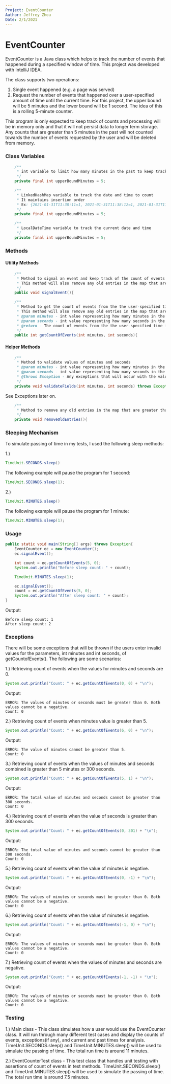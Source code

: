 ```yaml
---
Project: EventCounter
Author: Jeffrey Zhou
Date: 2/1/2021
---
```


# EventCounter

 EventCounter is a Java class which helps to track the number of events that happened during a specified window of time. This project was developed with IntelliJ IDEA.

 The class supports two operations:
 1. Single event happened (e.g. a page was served)
 2. Request the number of events that happened over a user-specified amount of time until the current time. For this project, the upper bound will be 5 minutes and the lower bound will be 1 second. The idea of this is a rolling 5-minute counter.

 This program is only expected to keep track of counts and processing will be in memory only and that it will not persist data to longer term storage. Any counts that are greater than 5 minutes in the past will not counted towards the number of events requested by the user and will be deleted from memory.


### Class Variables
```java
	/**
     * int variable to limit how many minutes in the past to keep track of counts
     */
    private final int upperBoundMinutes = 5;
```

```java
    /**
     * LinkedHashMap variable to track the date and time to count
     * It maintains insertion order
     * Ex: {2021-01-31T11:38:11=1, 2021-01-31T11:38:12=1, 2021-01-31T11:38:13=1}
     */
	private final int upperBoundMinutes = 5;
```

```java
	/**
     * LocalDateTime variable to track the current date and time
     */
	private final int upperBoundMinutes = 5;
```

### Methods

#### Utility Methods
```java
    /**
     * Method to signal an event and keep track of the count of events at the current time, excluding nanoseconds
     * This method will also remove any old entries in the map that are greater than 5 minutes in the past
     */
    public void signalEvent(){
```

```java
    /**
     * Method to get the count of events from the the user-specified time in the past until now
     * This method will also remove any old entries in the map that are greater than 5 minutes in the past
     * @param minutes - int value representing how many minutes in the past to retrieve the count of events
     * @param seconds - int value representing how many seconds in the past to retrieve the count of events
     * @return - The count of events from the the user-specified time in the past until now
     */
    public int getCountOfEvents(int minutes, int seconds){
```


#### Helper Methods
```java
    /**
     * Method to validate values of minutes and seconds
     * @param minutes - int value representing how many minutes in the past to retrieve the count of events
     * @param seconds - int value representing how many seconds in the past to retrieve the count of events
     * @throws Exception - Any exceptions that will occur with the values of minutes and seconds passed in
     */
    private void validateFields(int minutes, int seconds) throws Exception{
```
See Exceptions later on.


```java
    /**
     * Method to remove any old entries in the map that are greater than 5 minutes in the past
     */
    private void removeOldEntries(){
```


### Sleeping Mechanism

To simulate passing of time in my tests, I used the following sleep methods:

1.)
```java
TimeUnit.SECONDS.sleep()
```
The following example will pause the program for 1 second:
```java
TimeUnit.SECONDS.sleep(1);
```

2.)
```java
TimeUnit.MINUTES.sleep()
```
The following example will pause the program for 1 minute:
```java
TimeUnit.MINUTES.sleep(1);
```


### Usage

```java
public static void main(String[] args) throws Exception{
    EventCounter ec = new EventCounter();
    ec.signalEvent();

    int count = ec.getCountOfEvents(5, 0);
    System.out.println("Before sleep count: " + count);

    TimeUnit.MINUTES.sleep(1);

    ec.signalEvent();
    count = ec.getCountOfEvents(5, 0);
    System.out.println("After sleep count: " + count);
}
```
Output:
```
Before sleep count: 1
After sleep count: 2
```


### Exceptions
There will be some exceptions that will be thrown if the users enter invalid values for the parameters, int minutes and int seconds, of getCountofEvents(). The following are some scenarios:

1.) Retrieving count of events when the values for minutes and seconds are 0.
```java
System.out.println("Count: " + ec.getCountOfEvents(0, 0) + "\n");
```
Output:
```
ERROR: The values of minutes or seconds must be greater than 0. Both values cannot be a negative.
Count: 0
```

2.) Retrieving count of events when minutes value is greater than 5.
```java
System.out.println("Count: " + ec.getCountOfEvents(6, 0) + "\n");
```
Output:
```
ERROR: The value of minutes cannot be greater than 5.
Count: 0
```

3.) Retrieving count of events when the values of minutes and seconds combined is greater than 5 minutes or 300 seconds.
```java
System.out.println("Count: " + ec.getCountOfEvents(5, 1) + "\n");
```
Output:
```
ERROR: The total value of minutes and seconds cannot be greater than 300 seconds.
Count: 0
```

4.) Retrieving count of events when the value of seconds is greater than 300 seconds.
```java
System.out.println("Count: " + ec.getCountOfEvents(0, 301) + "\n");
```
Output:
```
ERROR: The total value of minutes and seconds cannot be greater than 300 seconds.
Count: 0
```

5.) Retrieving count of events when the value of minutes is negative.
```java
System.out.println("Count: " + ec.getCountOfEvents(0, -1) + "\n");
```
Output:
```
ERROR: The values of minutes or seconds must be greater than 0. Both values cannot be a negative.
Count: 0
```

6.) Retrieving count of events when the value of minutes is negative.
```java
System.out.println("Count: " + ec.getCountOfEvents(-1, 0) + "\n");
```
Output:
```
ERROR: The values of minutes or seconds must be greater than 0. Both values cannot be a negative.
Count: 0
```

7.) Retrieving count of events when the values of minutes and seconds are negative.
```java
System.out.println("Count: " + ec.getCountOfEvents(-1, -1) + "\n");
```
Output:
```
ERROR: The values of minutes or seconds must be greater than 0. Both values cannot be a negative.
Count: 0
```

### Testing

1.) Main class - This class simulates how a user would use the EventCounter class. It will run through many different test cases and display the counts of events, exceptions(if any), and current and past times for analysis. TimeUnit.SECONDS.sleep() and TimeUnit.MINUTES.sleep() will be used to simulate the passing of time. The total run time is around 11 minutes.

2.) EventCounterTest class - This test class that handles unit testing with assertions of count of events in test methods. TimeUnit.SECONDS.sleep() and TimeUnit.MINUTES.sleep() will be used to simulate the passing of time. The total run time is around 7.5 minutes.
